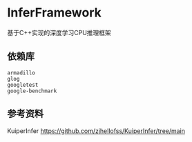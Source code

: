 # InferFramework

基于C++实现的深度学习CPU推理框架

## 依赖库

```
armadillo
glog
googletest
google-benchmark
```

## 参考资料
KuiperInfer https://github.com/zjhellofss/KuiperInfer/tree/main